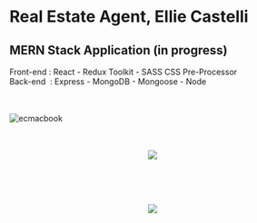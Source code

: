 <h1>Real Estate Agent, Ellie Castelli</h1>

<h2>MERN Stack Application (in progress)</h2>
Front-end : React - Redux Toolkit - SASS CSS Pre-Processor<br>
Back-end&nbsp;  : Express - MongoDB - Mongoose - Node<br><br><br>



![ecmacbook](https://user-images.githubusercontent.com/38325801/194486020-10cc9859-f125-41c1-b862-ff4660b54396.png)<br><br><br>
<p align="center"><img src="https://user-images.githubusercontent.com/38325801/194486080-9fd4b786-179f-4a56-869e-36a15d3c9737.png" /></p><br><br><br>
<p align="center"><img src="https://user-images.githubusercontent.com/38325801/194486167-2921d769-9a66-4af1-a61c-71a8d170c599.png" /><br><br><br>



